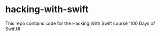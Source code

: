 # hacking-with-swift
This repo contains code for the Hacking With Swift course '100 Days of SwiftUI'
